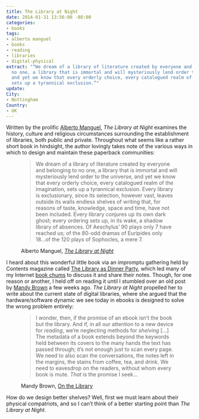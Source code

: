 ```yaml
---
title: The Library at Night
date: 2014-01-31 13:56:00 -08:00
categories:
- books
tags:
- alberto manguel
- books
- reading
- libraries
- digital-physical
extract: "“We dream of a library of literature created by everyone and belonging to
  no one, a library that is immortal and will mysteriously lend order to the universe,
  and yet we know that every orderly choice, every catalogued realm of the imagination,
  sets up a tyrannical exclusion.”"
update:
City:
- Nottingham
Country:
- UK
---
```


Written by the prolific [Alberto Manguel](http://www.alberto.manguel.com/), *The Library at Night* examines the history, culture and religious circumstances surrounding the establishment of libraries, both public and private. Throughout what seems like a rather short book in hindsight, the author lovingly takes note of the various ways in which to design and maintain these paperback communities:

<figure><blockquote><p>We dream of a library of literature created by everyone and belonging to no one, a library that is immortal and will mysteriously lend order to the universe, and yet we know that every orderly choice, every catalogued realm of the imagination, sets up a tyrannical exclusion. Every library is exclusionary, since its selection, however vast, leaves outside its walls endless shelves of writing that, for reasons of taste, knowledge, space and time, have not been included. Every library conjures up its own dark ghost; every ordering sets up, in its wake, a shadow library of absences. Of Aeschylus’ 90 plays only 7 have reached us; of the 80-odd dramas of Euripides only 18...of the 120 plays of Sophocles, a mere 7.</p></blockquote>
<figcaption class="cite"><p>Alberto Manguel, <em><a href="http://www.amazon.co.uk/Library-at-Night-Alberto-Manguel/dp/0300151306">The Library at Night</a></em></p></figcaption>
</figure>

I heard about this wonderful little book via an impromptu gathering held by Contents magazine called [The Library as Dinner Party](http://contentsmagazine.com/articles/the-library-as-dinner-party/), which led many of my Internet [book chums](https://twitter.com/robinrendle/status/380387882202320896) to discuss it and share their notes. Though, for one reason or another, I held off on reading it until I stumbled over an old post by [Mandy Brown](https://twitter.com/aworkinglibrary) a few weeks ago. *The Library at Night* propelled her to write about the current state of digital libraries, where she argued that the hardware/software dynamic we see today in ebooks is designed to solve the wrong problem entirely:

<figure><blockquote><p>I wonder, then, if the promise of an ebook isn’t the book but the library. And if, in all our attention to a new device for <em>reading</em>, we’re neglecting methods for <em>shelving</em> [...] The metadata of a book extends beyond the keywords held between its covers to the many hands the text has passed through; it’s not enough just to scan every page. We need to also scan the conversations, the notes left in the margins, the stains from coffee, tea, and drink. We need to eavesdrop on the readers, without whom every book is mute. <em>That</em> is the promise I seek...</p></blockquote><figcaption class="cite"><p>Mandy Brown, <a href="http://aworkinglibrary.com/library/archives/on_the_library/">On the Library</a></p></figcaption></figure>

How do we design better shelves? Well, first we must learn about their physical compatriots, and so I can’t think of a better starting point than *The Library at Night*.
